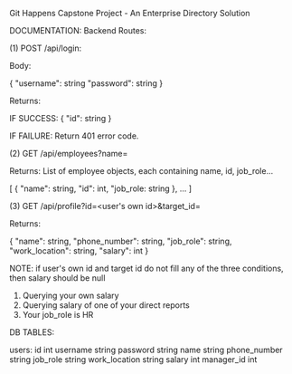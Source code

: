 Git Happens Capstone Project - An Enterprise Directory Solution

DOCUMENTATION:
Backend Routes:

(1) POST /api/login:

Body:

{
    "username": string
    "password": string
}

Returns:

IF SUCCESS:
{
    "id": string
}

IF FAILURE:
Return 401 error code.

(2) GET /api/employees?name=<name>

Returns: List of employee objects, each containing name, id, job_role...

[
{
    "name": string,
    "id": int,
    "job_role: string
},
...
]

(3) GET /api/profile?id=<user's own id>&target_id=<id of target employee>

Returns:

{
    "name": string,
    "phone_number": string,
    "job_role": string,
    "work_location": string,
    "salary": int
}

NOTE: if user's own id and target id do not fill any of the three conditions, then salary should be null
1) Querying your own salary
2) Querying salary of one of your direct reports
3) Your job_role is HR


DB TABLES:

users:
id int
username string
password string
name string
phone_number string
job_role string
work_location string
salary int
manager_id int
